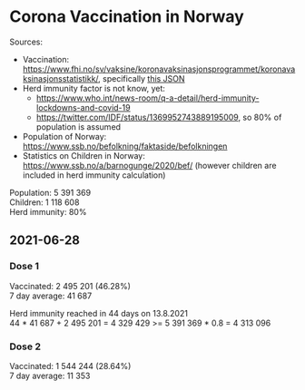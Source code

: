 # Corona Vaccination in Norway

Sources:

- Vaccination: <https://www.fhi.no/sv/vaksine/koronavaksinasjonsprogrammet/koronavaksinasjonsstatistikk/>, specifically [this JSON](https://www.fhi.no/api/chartdata/api/99119)
- Herd immunity factor is not know, yet:
  - <https://www.who.int/news-room/q-a-detail/herd-immunity-lockdowns-and-covid-19>
  - <https://twitter.com/IDF/status/1369952743889195009>, so 80% of population is assumed
- Population of Norway: <https://www.ssb.no/befolkning/faktaside/befolkningen>
- Statistics on Children in Norway: https://www.ssb.no/a/barnogunge/2020/bef/ (however children are included in herd immunity calculation)

Population: 5 391 369  
Children: 1 118 608  
Herd immunity: 80%  

## 2021-06-28

### Dose 1

Vaccinated: 2 495 201 (46.28%)  
7 day average: 41 687

Herd immunity reached in 44 days on 13.8.2021  
44 * 41 687 + 2 495 201 = 4 329 429 >= 5 391 369 * 0.8 = 4 313 096

### Dose 2

Vaccinated: 1 544 244 (28.64%)  
7 day average: 11 353


